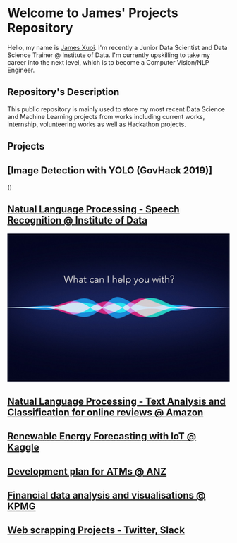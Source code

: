 # Welcome to James' Projects Repository
Hello, my name is [James Xuoi](https://www.linkedin.com/in/james-xuoi/). I'm recently a Junior Data Scientist and Data Science Trainer @ Institute of Data. I'm currently upskilling to take my career into the next level, which is to become a Computer Vision/NLP Engineer.

## Repository's Description
This public repository is mainly used to store my most recent Data Science and Machine Learning projects from works including current works, internship, volunteering works as well as Hackathon projects.


## Projects
## [Image Detection with YOLO (GovHack 2019)]
()

## [Natual Language Processing - Speech Recognition @ Institute of Data](https://github.com/jamesxuoi/projects/tree/master/projects/Speech%20Recognition)

![TinyML](https://github.com/jamesxuoi/projects/blob/master/images/post-1.jpg)

## [Natual Language Processing - Text Analysis and Classification for online reviews @ Amazon](https://github.com/jamesxuoi/projects/tree/master/projects/Amazon%20Online%20Reviews%20Analysis%20and%20Classification)

## [Renewable Energy Forecasting with IoT  @ Kaggle](https://github.com/jamesxuoi/projects/tree/master/projects/Kaggle/Renewable%20Energy%20Forecasting%20w%20IoT)

## [Development plan for ATMs @ ANZ](https://github.com/jamesxuoi/projects/tree/master/projects/ANZ%20development%20plan%20for%20ATMs)

## [Financial data analysis and visualisations @ KPMG](https://github.com/jamesxuoi/projects/tree/master/projects/KPMG)

## [Web scrapping Projects - Twitter, Slack](https://github.com/jamesxuoi/projects/tree/master/projects/Institute%20of%20Data/Twitter%20Web%20Scapping)

